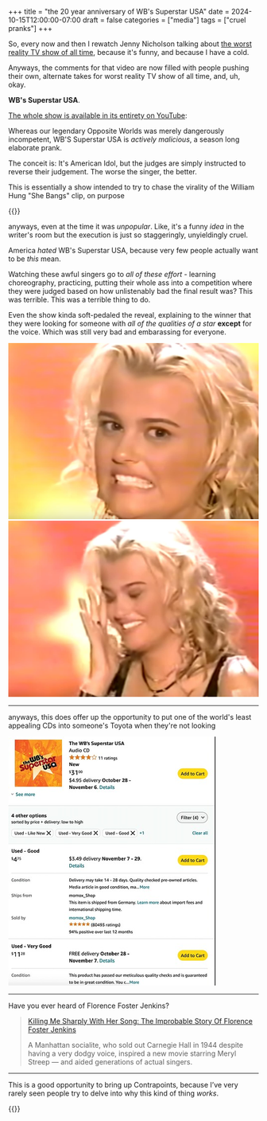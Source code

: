 +++
title = "the 20 year anniversary of WB's Superstar USA"
date = 2024-10-15T12:00:00-07:00
draft = false
categories = ["media"]
tags = ["cruel pranks"]
+++

So, every now and then I rewatch Jenny Nicholson talking about [the worst reality TV show of all time](https://www.youtube.com/watch?v=JKFgn6tNU6w), because it's funny, and because I have a cold.

Anyways, the comments for that video are now filled with people pushing their own, alternate takes for worst reality TV show of all time, and, uh, okay.

**WB's Superstar USA**.

[The whole show is available in its entirety on YouTube](https://www.youtube.com/watch?v=sc3d-dB5vNg&list=PLyYhOnXik8uuHdjFyBAAdOUTEw-lyRPt7):

Whereas our legendary Opposite Worlds was merely dangerously incompetent, WB'S Superstar USA is _actively malicious_, a season long elaborate prank.

The conceit is: It's American Idol, but the judges are simply instructed to reverse their judgement. The worse the singer, the better.

This is essentially a show intended to try to chase the virality of the William Hung "She Bangs" clip, on purpose

{{<youtube PxOQriOSFdQ>}}

anyways, even at the time it was _unpopular_. Like, it's a funny _idea_ in the writer's room but the execution is just so staggeringly, unyieldingly cruel.

America _hated_ WB's Superstar USA, because very few people actually want to be _this_ mean.

Watching these awful singers go to _all of these effort_ - learning choreography, practicing, putting their whole ass into a competition where they were judged based on how unlistenably bad the final result was? This was terrible. This was a terrible thing to do.

Even the show kinda soft-pedaled the reveal, explaining to the winner that they were looking for someone with _all of the qualities of a star_ **except** for the voice. Which was still very bad and embarassing for everyone.

![](./yikes.png)
![](./yikes-2.png)

-----
anyways, this does offer up the opportunity to put one of the world's least appealing CDs into someone's Toyota when they're not looking

![](./superstar_usa.png)

-----

Have you ever heard of Florence Foster Jenkins?

> [Killing Me Sharply With Her Song: The Improbable Story Of Florence Foster Jenkins](https://www.npr.org/sections/deceptivecadence/2016/08/10/488724807/killing-me-sharply-with-her-song-the-improbable-story-of-florence-foster-jenkins)
>
> A Manhattan socialite, who sold out Carnegie Hall in 1944 despite having a very dodgy voice, inspired a new movie starring Meryl Streep — and aided generations of actual singers.

-----

This is a good opportunity to bring up Contrapoints, because I’ve very rarely seen people try to delve into why this kind of thing _works_.

{{<youtube vRBsaJPkt2Q>}}